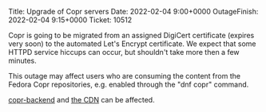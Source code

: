 Title: Upgrade of Copr servers
Date: 2022-02-04 9:00+0000
OutageFinish: 2022-02-04 9:15+0000
Ticket: 10512

Copr is going to be migrated from an assigned DigiCert certificate (expires very
soon) to the automated Let's Encrypt certificate.  We expect that some HTTPD
service hiccups can occur, but shouldn't take more then a few minutes.

This outage may affect users who are consuming the content from the Fedora Copr
repositories, e.g. enabled through the "dnf copr" command.

[copr-backend](https://copr-be.cloud.fedoraproject.org/) and
[the CDN](https://download.copr.fedorainfracloud.org/) can be affected.
